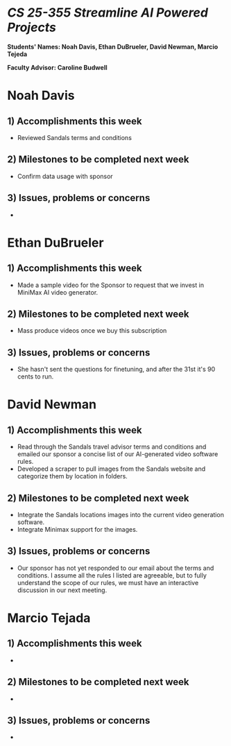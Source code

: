 # *CS 25-355 Streamline AI Powered Projects*

**Students' Names: Noah Davis, Ethan DuBrueler, David Newman, Marcio Tejeda**

**Faculty Advisor: Caroline Budwell**

# Noah Davis

## 1) Accomplishments this week ##
   -  Reviewed Sandals terms and conditions

## 2) Milestones to be completed next week ##
   - Confirm data usage with sponsor

## 3) Issues, problems or concerns ##
   - 

# Ethan DuBrueler

## 1) Accomplishments this week ##
   -  Made a sample video for the Sponsor to request that we invest in MiniMax AI video generator.

## 2) Milestones to be completed next week ##
   -  Mass produce videos once we buy this subscription 

## 3) Issues, problems or concerns ##
   - She hasn't sent the questions for finetuning, and after the 31st it's 90 cents to run.

# David Newman

## 1) Accomplishments this week ##
   -  Read through the Sandals travel advisor terms and conditions and emailed our sponsor a concise list of our AI-generated video software rules.
   -  Developed a scraper to pull images from the Sandals website and categorize them by location in folders.

## 2) Milestones to be completed next week ##
   -  Integrate the Sandals locations images into the current video generation software.
   -  Integrate Minimax support for the images. 

## 3) Issues, problems or concerns ##
   -  Our sponsor has not yet responded to our email about the terms and conditions. I assume all the rules I listed are agreeable, but to fully understand the scope of our rules, we must have an interactive discussion in our next meeting. 



# Marcio Tejada

## 1) Accomplishments this week ##
   -  

## 2) Milestones to be completed next week ##
   -

## 3) Issues, problems or concerns ##
   - 
